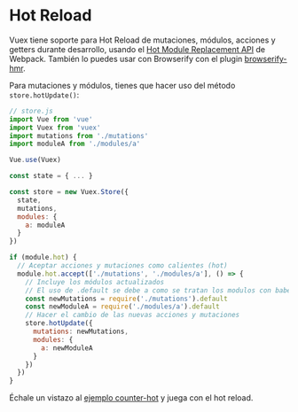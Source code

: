 # Hot Reload

Vuex tiene soporte para Hot Reload de mutaciones, módulos, acciones y getters durante desarrollo, usando el [Hot Module Replacement API](https://webpack.github.io/docs/hot-module-replacement.html) de Webpack. También lo puedes usar con Browserify con el plugin [browserify-hmr](https://github.com/AgentME/browserify-hmr/).

Para mutaciones y módulos, tienes que hacer uso del método `store.hotUpdate()`:

``` js
// store.js
import Vue from 'vue'
import Vuex from 'vuex'
import mutations from './mutations'
import moduleA from './modules/a'

Vue.use(Vuex)

const state = { ... }

const store = new Vuex.Store({
  state,
  mutations,
  modules: {
    a: moduleA
  }
})

if (module.hot) {
  // Aceptar acciones y mutaciones como calientes (hot)
  module.hot.accept(['./mutations', './modules/a'], () => {
    // Incluye los módulos actualizados
    // El uso de .default se debe a como se tratan los modulos con babel 6
    const newMutations = require('./mutations').default
    const newModuleA = require('./modules/a').default
    // Hacer el cambio de las nuevas acciones y mutaciones
    store.hotUpdate({
      mutations: newMutations,
      modules: {
        a: newModuleA
      }
    })
  })
}
```

Échale un vistazo al [ejemplo counter-hot](https://github.com/vuejs/vuex/tree/dev/examples/counter-hot) y juega con el hot reload.
